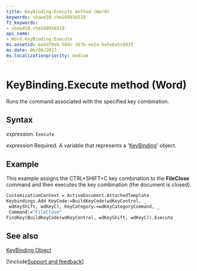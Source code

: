 ```yaml
---
title: KeyBinding.Execute method (Word)
keywords: vbawd10.chm160956519
f1_keywords:
- vbawd10.chm160956519
api_name:
- Word.KeyBinding.Execute
ms.assetid: ea8df8eb-50dc-307b-ea1a-ba5e6a5c683f
ms.date: 06/08/2017
ms.localizationpriority: medium
---
```



# KeyBinding.Execute method (Word)

Runs the command associated with the specified key combination.


## Syntax

_expression_. `Execute`

_expression_ Required. A variable that represents a '[KeyBinding](Word.KeyBinding.md)' object.


## Example

This example assigns the CTRL+SHIFT+C key combination to the **FileClose** command and then executes the key combination (the document is closed).


```vb
CustomizationContext = ActiveDocument.AttachedTemplate 
Keybindings.Add KeyCode:=BuildKeyCode(wdKeyControl, _ 
 wdKeyShift, wdKeyC), KeyCategory:=wdKeyCategoryCommand, _ 
 Command:="FileClose" 
FindKey(BuildKeyCode(wdKeyControl, wdKeyShift, wdKeyC)).Execute
```


## See also


[KeyBinding Object](Word.KeyBinding.md)

[!include[Support and feedback](~/includes/feedback-boilerplate.md)]